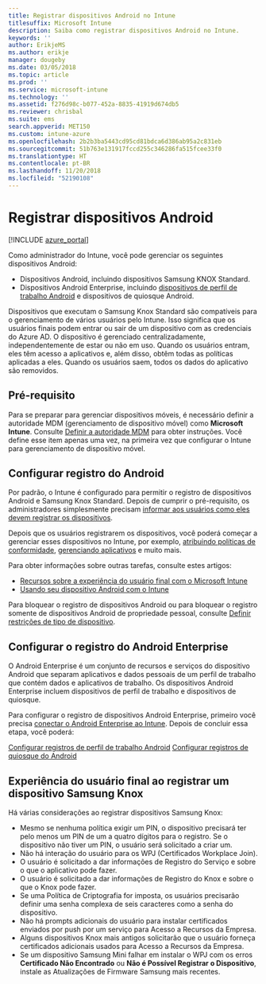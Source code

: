```yaml
---
title: Registrar dispositivos Android no Intune
titlesuffix: Microsoft Intune
description: Saiba como registrar dispositivos Android no Intune.
keywords: ''
author: ErikjeMS
ms.author: erikje
manager: dougeby
ms.date: 03/05/2018
ms.topic: article
ms.prod: ''
ms.service: microsoft-intune
ms.technology: ''
ms.assetid: f276d98c-b077-452a-8835-41919d674db5
ms.reviewer: chrisbal
ms.suite: ems
search.appverid: MET150
ms.custom: intune-azure
ms.openlocfilehash: 2b2b3ba5443cd95cd81bdca6d386ab95a2c831eb
ms.sourcegitcommit: 51b763e131917fccd255c346286fa515fcee33f0
ms.translationtype: HT
ms.contentlocale: pt-BR
ms.lasthandoff: 11/20/2018
ms.locfileid: "52190108"
---
```

# <a name="enroll-android-devices"></a>Registrar dispositivos Android

[!INCLUDE [azure_portal](./includes/azure_portal.md)]

Como administrador do Intune, você pode gerenciar os seguintes dispositivos Android:
- Dispositivos Android, incluindo dispositivos Samsung KNOX Standard.
- Dispositivos Android Enterprise, incluindo [dispositivos de perfil de trabalho Android](#enable-enrollment-of-android-for-work-devices) e dispositivos de quiosque Android.

Dispositivos que executam o Samsung Knox Standard são compatíveis para o gerenciamento de vários usuários pelo Intune. Isso significa que os usuários finais podem entrar ou sair de um dispositivo com as credenciais do Azure AD. O dispositivo é gerenciado centralizadamente, independentemente de estar ou não em uso. Quando os usuários entram, eles têm acesso a aplicativos e, além disso, obtêm todas as políticas aplicadas a eles. Quando os usuários saem, todos os dados do aplicativo são removidos.

## <a name="prerequisite"></a>Pré-requisito

Para se preparar para gerenciar dispositivos móveis, é necessário definir a autoridade MDM (gerenciamento de dispositivo móvel) como **Microsoft Intune**. Consulte [Definir a autoridade MDM](mdm-authority-set.md) para obter instruções. Você define esse item apenas uma vez, na primeira vez que configurar o Intune para gerenciamento de dispositivo móvel.

## <a name="set-up-android-enrollment"></a>Configurar registro do Android

Por padrão, o Intune é configurado para permitir o registro de dispositivos Android e Samsung Knox Standard. Depois de cumprir o pré-requisito, os administradores simplesmente precisam [informar aos usuários como eles devem registrar os dispositivos](/intune-user-help/enroll-your-device-in-intune-android).

Depois que os usuários registrarem os dispositivos, você poderá começar a gerenciar esses dispositivos no Intune, por exemplo, [atribuindo políticas de conformidade](compliance-policy-create-android.md), [gerenciando aplicativos](app-management.md) e muito mais.

Para obter informações sobre outras tarefas, consulte estes artigos:

- [Recursos sobre a experiência do usuário final com o Microsoft Intune](end-user-educate.md)
- [Usando seu dispositivo Android com o Intune](https://docs.microsoft.com/intune-user-help/using-your-android-device-with-intune)

Para bloquear o registro de dispositivos Android ou para bloquear o registro somente de dispositivos Android de propriedade pessoal, consulte [Definir restrições de tipo de dispositivo](enrollment-restrictions-set.md).

## <a name="set-up-android-enterprise-enrollment"></a>Configurar o registro do Android Enterprise

O Android Enterprise é um conjunto de recursos e serviços do dispositivo Android que separam aplicativos e dados pessoais de um perfil de trabalho que contém dados e aplicativos de trabalho. Os dispositivos Android Enterprise incluem dispositivos de perfil de trabalho e dispositivos de quiosque. 

Para configurar o registro de dispositivos Android Enterprise, primeiro você precisa [conectar o Android Enterprise ao Intune](connect-intune-android-enterprise.md). Depois de concluir essa etapa, você poderá:

[Configurar registros de perfil de trabalho Android](android-work-profile-enroll.md)
[Configurar registros de quiosque do Android](android-kiosk-enroll.md)

## <a name="end-user-experience-when-enrolling-a-samsung-knox-device"></a>Experiência do usuário final ao registrar um dispositivo Samsung Knox
Há várias considerações ao registrar dispositivos Samsung Knox:
-   Mesmo se nenhuma política exigir um PIN, o dispositivo precisará ter pelo menos um PIN de um a quatro dígitos para o registro. Se o dispositivo não tiver um PIN, o usuário será solicitado a criar um.
-   Não há interação do usuário para os WPJ (Certificados Workplace Join).
-   O usuário é solicitado a dar informações de Registro do Serviço e sobre o que o aplicativo pode fazer.
-   O usuário é solicitado a dar informações de Registro do Knox e sobre o que o Knox pode fazer.
-   Se uma Política de Criptografia for imposta, os usuários precisarão definir uma senha complexa de seis caracteres como a senha do dispositivo.
-   Não há prompts adicionais do usuário para instalar certificados enviados por push por um serviço para Acesso a Recursos da Empresa.
- Alguns dispositivos Knox mais antigos solicitarão que o usuário forneça certificados adicionais usados para Acesso a Recursos da Empresa.
- Se um dispositivo Samsung Mini falhar em instalar o WPJ com os erros **Certificado Não Encontrado** ou **Não é Possível Registrar o Dispositivo**, instale as Atualizações de Firmware Samsung mais recentes.
